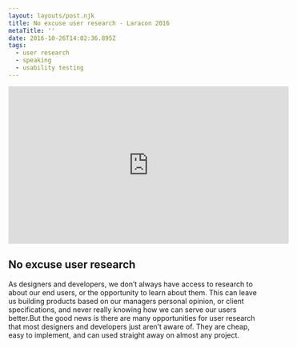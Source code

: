 ```yaml
---
layout: layouts/post.njk
title: No excuse user research - Laracon 2016
metaTitle: ''
date: 2016-10-26T14:02:36.895Z
tags:
  - user research
  - speaking
  - usability testing
---
```

<iframe width="560" height="315" src="https://www.youtube.com/embed/yGj_r_4vQH8" frameborder="0" allow="accelerometer; autoplay; encrypted-media; gyroscope; picture-in-picture" allowfullscreen></iframe>

## No excuse user research

As designers and developers, we don’t always have access to research to about our end users, or the opportunity to learn about them. This can leave us building products based on our managers personal opinion, or client specifications, and never really knowing how we can serve our users better.But the good news is there are many opportunities for user research that most designers and developers just aren’t aware of. They are cheap, easy to implement, and can used straight away on almost any project.
